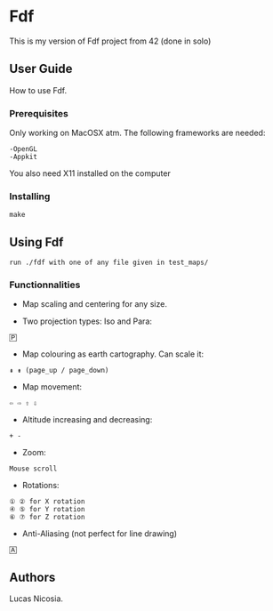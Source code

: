 # Fdf

This is my version of Fdf project from 42 (done in solo)

## User Guide
	
How to use Fdf.

### Prerequisites
	
Only working on MacOSX atm. The following frameworks are needed:
```
-OpenGL
-Appkit
```

You also need X11 installed on the computer

### Installing
		
```
make
```

## Using Fdf
		
```
run ./fdf with one of any file given in test_maps/
```

### Functionnalities
		
* Map scaling and centering for any size.

* Two projection types: Iso and Para:
```
🄿
```

* Map colouring as earth cartography. Can scale it:
```
⇞ ⇟ (page_up / page_down)
```

* Map movement:
```
⇦ ⇨ ⇧ ⇩
```

* Altitude increasing and decreasing:
```
+ -
```

* Zoom:
```
Mouse scroll
```

* Rotations:
```
① ② for X rotation
④ ⑤ for Y rotation
⑥ ⑦ for Z rotation
```

* Anti-Aliasing (not perfect for line drawing)
```
🄰
```

## Authors
		
Lucas Nicosia.
